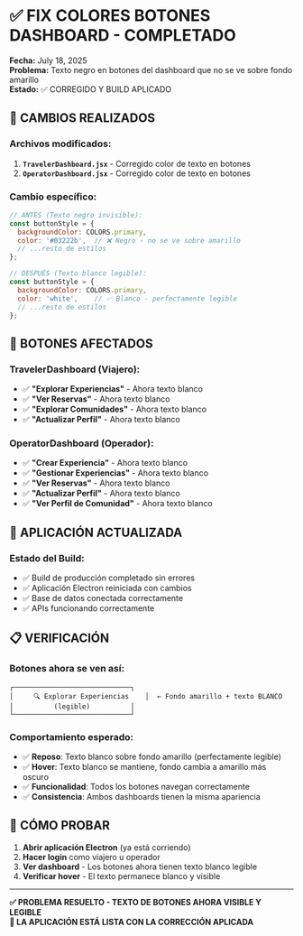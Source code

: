 # ✅ FIX COLORES BOTONES DASHBOARD - COMPLETADO

**Fecha:** July 18, 2025  
**Problema:** Texto negro en botones del dashboard que no se ve sobre fondo amarillo  
**Estado:** ✅ CORREGIDO Y BUILD APLICADO  

## 🔧 CAMBIOS REALIZADOS

### **Archivos modificados:**
1. **`TravelerDashboard.jsx`** - Corregido color de texto en botones
2. **`OperatorDashboard.jsx`** - Corregido color de texto en botones

### **Cambio específico:**

```jsx
// ANTES (Texto negro invisible):
const buttonStyle = {
  backgroundColor: COLORS.primary,
  color: '#03222b',  // ❌ Negro - no se ve sobre amarillo
  // ...resto de estilos
};

// DESPUÉS (Texto blanco legible):
const buttonStyle = {
  backgroundColor: COLORS.primary,
  color: 'white',    // ✅ Blanco - perfectamente legible
  // ...resto de estilos
};
```

## 🎯 BOTONES AFECTADOS

### **TravelerDashboard (Viajero):**
- ✅ **"Explorar Experiencias"** - Ahora texto blanco
- ✅ **"Ver Reservas"** - Ahora texto blanco  
- ✅ **"Explorar Comunidades"** - Ahora texto blanco
- ✅ **"Actualizar Perfil"** - Ahora texto blanco

### **OperatorDashboard (Operador):**
- ✅ **"Crear Experiencia"** - Ahora texto blanco
- ✅ **"Gestionar Experiencias"** - Ahora texto blanco
- ✅ **"Ver Reservas"** - Ahora texto blanco
- ✅ **"Actualizar Perfil"** - Ahora texto blanco
- ✅ **"Ver Perfil de Comunidad"** - Ahora texto blanco

## 🚀 APLICACIÓN ACTUALIZADA

### **Estado del Build:**
- ✅ Build de producción completado sin errores
- ✅ Aplicación Electron reiniciada con cambios
- ✅ Base de datos conectada correctamente
- ✅ APIs funcionando correctamente

## 📋 VERIFICACIÓN

### **Botones ahora se ven así:**
```
┌─────────────────────────────┐
│     🔍 Explorar Experiencias    │  ← Fondo amarillo + texto BLANCO
│          (legible)          │
└─────────────────────────────┘
```

### **Comportamiento esperado:**
- ✅ **Reposo**: Texto blanco sobre fondo amarillo (perfectamente legible)
- ✅ **Hover**: Texto blanco se mantiene, fondo cambia a amarillo más oscuro
- ✅ **Funcionalidad**: Todos los botones navegan correctamente
- ✅ **Consistencia**: Ambos dashboards tienen la misma apariencia

## 🎊 CÓMO PROBAR

1. **Abrir aplicación Electron** (ya está corriendo)
2. **Hacer login** como viajero u operador
3. **Ver dashboard** - Los botones ahora tienen texto blanco legible
4. **Verificar hover** - El texto permanece blanco y visible

---

**✅ PROBLEMA RESUELTO - TEXTO DE BOTONES AHORA VISIBLE Y LEGIBLE**  
**🎯 LA APLICACIÓN ESTÁ LISTA CON LA CORRECCIÓN APLICADA**
